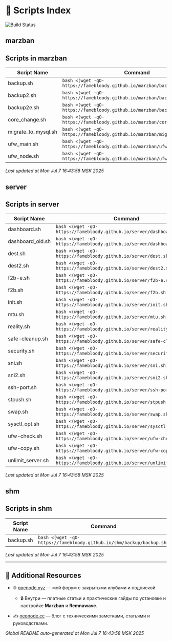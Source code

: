 # 🚀 Scripts Index

![Build Status](https://github.com/DigneZzZ/dignezzz.github.io/actions/workflows/static.yml/badge.svg)

## marzban

## Scripts in marzban

| Script Name | Command |
|-------------|---------|
| backup.sh | `bash <(wget -qO- https://famebloody.github.io/marzban/backup.sh)` |
| backup2.sh | `bash <(wget -qO- https://famebloody.github.io/marzban/backup2.sh)` |
| backup2e.sh | `bash <(wget -qO- https://famebloody.github.io/marzban/backup2e.sh)` |
| core_change.sh | `bash <(wget -qO- https://famebloody.github.io/marzban/core_change.sh)` |
| migrate_to_mysql.sh | `bash <(wget -qO- https://famebloody.github.io/marzban/migrate_to_mysql.sh)` |
| ufw_main.sh | `bash <(wget -qO- https://famebloody.github.io/marzban/ufw_main.sh)` |
| ufw_node.sh | `bash <(wget -qO- https://famebloody.github.io/marzban/ufw_node.sh)` |

_Last updated at Mon Jul  7 16:43:58 MSK 2025_ 

## server

## Scripts in server

| Script Name | Command |
|-------------|---------|
| dashboard.sh | `bash <(wget -qO- https://famebloody.github.io/server/dashboard.sh)` |
| dashboard_old.sh | `bash <(wget -qO- https://famebloody.github.io/server/dashboard_old.sh)` |
| dest.sh | `bash <(wget -qO- https://famebloody.github.io/server/dest.sh)` |
| dest2.sh | `bash <(wget -qO- https://famebloody.github.io/server/dest2.sh)` |
| f2b-e.sh | `bash <(wget -qO- https://famebloody.github.io/server/f2b-e.sh)` |
| f2b.sh | `bash <(wget -qO- https://famebloody.github.io/server/f2b.sh)` |
| init.sh | `bash <(wget -qO- https://famebloody.github.io/server/init.sh)` |
| mtu.sh | `bash <(wget -qO- https://famebloody.github.io/server/mtu.sh)` |
| reality.sh | `bash <(wget -qO- https://famebloody.github.io/server/reality.sh)` |
| safe-cleanup.sh | `bash <(wget -qO- https://famebloody.github.io/server/safe-cleanup.sh)` |
| security.sh | `bash <(wget -qO- https://famebloody.github.io/server/security.sh)` |
| sni.sh | `bash <(wget -qO- https://famebloody.github.io/server/sni.sh)` |
| sni2.sh | `bash <(wget -qO- https://famebloody.github.io/server/sni2.sh)` |
| ssh-port.sh | `bash <(wget -qO- https://famebloody.github.io/server/ssh-port.sh)` |
| stpush.sh | `bash <(wget -qO- https://famebloody.github.io/server/stpush.sh)` |
| swap.sh | `bash <(wget -qO- https://famebloody.github.io/server/swap.sh)` |
| sysctl_opt.sh | `bash <(wget -qO- https://famebloody.github.io/server/sysctl_opt.sh)` |
| ufw-check.sh | `bash <(wget -qO- https://famebloody.github.io/server/ufw-check.sh)` |
| ufw-copy.sh | `bash <(wget -qO- https://famebloody.github.io/server/ufw-copy.sh)` |
| unlimit_server.sh | `bash <(wget -qO- https://famebloody.github.io/server/unlimit_server.sh)` |

_Last updated at Mon Jul  7 16:43:58 MSK 2025_ 

## shm

## Scripts in shm

| Script Name | Command |
|-------------|---------|
| backup.sh | `bash <(wget -qO- https://famebloody.github.io/shm/backup/backup.sh)` |

_Last updated at Mon Jul  7 16:43:58 MSK 2025_ 

---
## 📘 Additional Resources

- 🌐 [openode.xyz](https://openode.xyz) — мой форум с закрытыми клубами и подпиской.
  - 🔒 Внутри — платные статьи и практические гайды по установке и настройке **Marzban** и **Remnawave**.

- ✍️ [neonode.cc](https://neonode.cc) — блог с техническими заметками, статьями и руководствами.

_Global README auto-generated at Mon Jul  7 16:43:58 MSK 2025_ 
